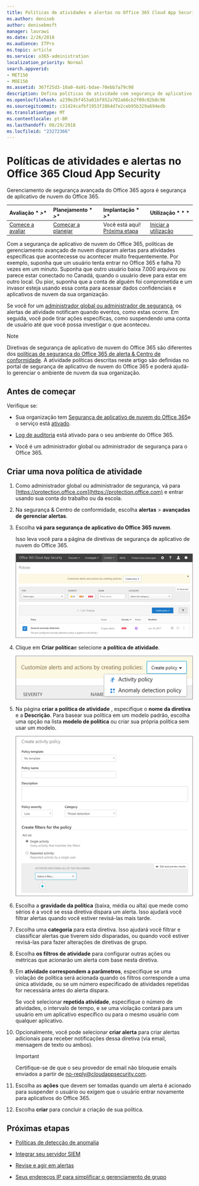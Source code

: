 ```yaml
---
title: Políticas de atividades e alertas no Office 365 Cloud App Security
ms.author: deniseb
author: denisebmsft
manager: laurawi
ms.date: 2/26/2018
ms.audience: ITPro
ms.topic: article
ms.service: o365-administration
localization_priority: Normal
search.appverid:
- MET150
- MOE150
ms.assetid: 367f25d3-10a0-4a91-bdae-70ebb7a79c98
description: Defina políticas de atividade com segurança de aplicativo do Office 365 nuvem para configurar alertas para disparar quando atividades específicas acontecem ou acontecer muito frequentemente. Configurando políticas para acionar os alertas, você pode ser notificado sobre e monitora atividades específicas.
ms.openlocfilehash: a239e2bf453a01bf852a702a66cb2f09c02b8c96
ms.sourcegitcommit: c31424cafbf1953f2864d7e2ceb95b329a694edb
ms.translationtype: MT
ms.contentlocale: pt-BR
ms.lasthandoff: 08/29/2018
ms.locfileid: "23272366"
---
```

# <a name="activity-policies-and-alerts-in-office-365-cloud-app-security"></a>Políticas de atividades e alertas no Office 365 Cloud App Security

Gerenciamento de segurança avançada do Office 365 agora é segurança de aplicativo de nuvem do Office 365.
  
|Avaliação * *\>**|Planejamento * *\>**|Implantação * *\>**|Utilização * * *|
|:-----|:-----|:-----|:-----|
|[Comece a avaliar](office-365-cas-overview.md) <br/> |[Começar a planejar](get-ready-for-office-365-cas.md) <br/> |Você está aqui!  <br/> [Próxima etapa](anomaly-detection-policies-in-ocas.md) <br/> |[Iniciar a utilização](utilization-activities-for-ocas.md) <br/> |
   
Com a segurança de aplicativo de nuvem do Office 365, políticas de gerenciamento avançado de nuvem disparam alertas para atividades específicas que acontecesse ou acontecer muito frequentemente. Por exemplo, suponha que um usuário tenta entrar no Office 365 e falha 70 vezes em um minuto. Suponha que outro usuário baixa 7.000 arquivos ou parece estar conectado no Canadá, quando o usuário deve para estar em outro local. Ou pior, suponha que a conta de alguém foi comprometida e um invasor esteja usando essa conta para acessar dados confidenciais e aplicativos de nuvem da sua organização.
  
Se você for um [administrador global ou administrador de segurança](permissions-in-the-security-and-compliance-center.md), os alertas de atividade notificam quando eventos, como estas ocorre. Em seguida, você pode tirar ações específicas, como suspendendo uma conta de usuário até que você possa investigar o que aconteceu.
  
> [!NOTE]
> Diretivas de segurança de aplicativo de nuvem do Office 365 são diferentes dos [políticas de segurança do Office 365 de alerta &amp; Centro de conformidade](alert-policies.md). A atividade políticas descritas neste artigo são definidas no portal de segurança de aplicativo de nuvem do Office 365 e poderá ajudá-lo gerenciar o ambiente de nuvem da sua organização. 
  
## <a name="before-you-begin"></a>Antes de começar

Verifique se:
  
- Sua organização tem [Segurança de aplicativo de nuvem do Office 365](office-365-cas-overview.md)e o serviço está [ativado](turn-on-office-365-cas.md).
    
- [Log de auditoria](turn-audit-log-search-on-or-off.md) está ativado para o seu ambiente do Office 365. 
    
- Você é um administrador global ou administrador de segurança para o Office 365.
    
## <a name="create-a-new-activity-policy"></a>Criar uma nova política de atividade

1. Como administrador global ou administrador de segurança, vá para [https://protection.office.com](https://protection.office.com) e entrar usando sua conta do trabalho ou da escola. 
    
2. Na segurança &amp; Centro de conformidade, escolha **alertas** \> **avançadas de gerenciar alertas**.
    
3. Escolha **vá para segurança de aplicativo do Office 365 nuvem**.
    
    Isso leva você para a página de diretivas de segurança de aplicativo de nuvem do Office 365.
    
    ![Quando você vai para o portal de segurança de aplicativo de nuvem do Office 365, você iniciar com a página de políticas](media/5cb8833c-4e08-438c-bab3-91b5106f6f3f.png)
  
4. Clique em **Criar política**e selecione **a política de atividade**.
    
    ![Quando você cria uma política no O365 CAS, você pode escolher entre as políticas de atividade e detecção de anomalias.](media/79f34535-ddf9-4a5b-a0a3-8766bf9c174c.png)
  
5. Na página **criar a política de atividade** , especifique o **nome da diretiva** e a **Descrição**. Para basear sua política em um modelo padrão, escolha uma opção na lista **modelo de política** ou criar sua própria política sem usar um modelo. 
    
    ![Você pode criar políticas de atividade com segurança de aplicativo de nuvem do Office 365.](media/4083a76f-7074-4d6a-8200-6d76d49259d7.png)
  
6. Escolha a **gravidade da política** (baixa, média ou alta) que mede como sérios é a você se essa diretiva dispara um alerta. Isso ajudará você filtrar alertas quando você estiver revisá-las mais tarde. 
    
7. Escolha uma **categoria** para esta diretiva. Isso ajudará você filtrar e classificar alertas que tiverem sido disparadas, ou quando você estiver revisá-las para fazer alterações de diretivas de grupo. 
    
8. Escolha **os filtros de atividade** para configurar outras ações ou métricas que acionarão um alerta com base nesta diretiva. 
    
9. Em **atividade correspondem a parâmetros**, especifique se uma violação de política será acionada quando os filtros corresponde a uma única atividade, ou se um número especificado de atividades repetidas for necessária antes do alerta dispara.
    
    Se você selecionar **repetida atividade**, especifique o número de atividades, o intervalo de tempo, e se uma violação contará para um usuário em um aplicativo específico ou para o mesmo usuário com qualquer aplicativo.
    
10. Opcionalmente, você pode selecionar **criar alerta** para criar alertas adicionais para receber notificações dessa diretiva (via email, mensagem de texto ou ambos). 
    
    > [!IMPORTANT]
    > Certifique-se de que o seu provedor de email não bloqueie emails enviados a partir de no-reply@cloudappsecurity.com. 
  
11. Escolha as **ações** que devem ser tomadas quando um alerta é acionado para suspender o usuário ou exigem que o usuário entrar novamente para aplicativos do Office 365. 
    
12. Escolha **criar** para concluir a criação de sua política. 
    
## <a name="next-steps"></a>Próximas etapas
<a name="nextsteps"> </a>

- [Políticas de detecção de anomalia](anomaly-detection-policies-in-ocas.md)
    
- [Integrar seu servidor SIEM](integrate-your-siem-server-with-office-365-cas.md)
    
- [Revise e agir em alertas](review-office-365-cas-alerts.md)
    
- [Seus endereços IP para simplificar o gerenciamento de grupo](group-your-ip-addresses-in-ocas.md)
    

